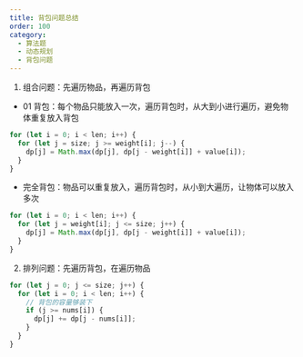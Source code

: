 ```yaml
---
title: 背包问题总结
order: 100
category:
  - 算法题
  - 动态规划
  - 背包问题
---
```


1. 组合问题：先遍历物品，再遍历背包

- 01 背包：每个物品只能放入一次，遍历背包时，从大到小进行遍历，避免物体重复放入背包

```js
for (let i = 0; i < len; i++) {
  for (let j = size; j >= weight[i]; j--) {
    dp[j] = Math.max(dp[j], dp[j - weight[i]] + value[i]);
  }
}
```

- 完全背包：物品可以重复放入，遍历背包时，从小到大遍历，让物体可以放入多次

```js
for (let i = 0; i < len; i++) {
  for (let j = weight[i]; j <= size; j++) {
    dp[j] = Math.max(dp[j], dp[j - weight[i]] + value[i]);
  }
}
```

2. 排列问题：先遍历背包，在遍历物品

```js
for (let j = 0; j <= size; j++) {
  for (let i = 0; i < len; i++) {
    // 背包的容量够装下
    if (j >= nums[i]) {
      dp[j] += dp[j - nums[i]];
    }
  }
}
```
